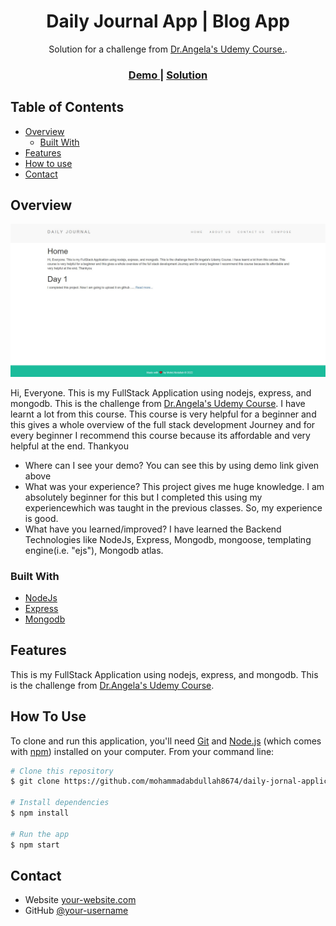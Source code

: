 <!-- Please update value in the {}  -->

<h1 align="center">Daily Journal App | Blog App</h1>

<div align="center">
   Solution for a challenge from  <a href="https://www.udemy.com/course/the-complete-web-development-bootcamp/" target="_blank">Dr.Angela's Udemy Course.</a>.
</div>
<div align="center">
  <h3>
    <a href="https://{your-demo-link.your-domain}">
      Demo
    </a>
    <span> | </span>
    <a href="https://github.com/mohammadabdullah8674/daily-jornal-application.git">
      Solution
    </a>
  </h3>
</div>

<!-- TABLE OF CONTENTS -->

## Table of Contents

- [Overview](#overview)
  - [Built With](#built-with)
- [Features](#features)
- [How to use](#how-to-use)
- [Contact](#contact)


<!-- OVERVIEW -->

## Overview

![screenshot](https://github.com/mohammadabdullah8674/daily-jornal-application/blob/main/public/images/screenshot.JPG)

Hi, Everyone. This is my FullStack Application using nodejs, express, and mongodb. This is the challenge from [Dr.Angela's Udemy Course](https://www.udemy.com/course/the-complete-web-development-bootcamp/). I have learnt a lot from this course. This course is very helpful for a beginner and this gives a whole overview of the full stack development Journey and for every beginner I recommend this course because its affordable and very helpful at the end. Thankyou

- Where can I see your demo?
    You can see this by using demo link given above
- What was your experience?
    This project gives me huge knowledge. I am absolutely beginner for this but I completed this using my experiencewhich was taught in the previous classes. So, my experience is good.
- What have you learned/improved?
    I have learned the Backend Technologies like NodeJs, Express, Mongodb, mongoose, templating engine(i.e. "ejs"), Mongodb atlas.


### Built With

<!-- This section should list any major frameworks that you built your project using. Here are a few examples.-->

- [NodeJs](https://nodejs.org/)
- [Express](https://expressjs.com/)
- [Mongodb](https://www.mongodb.com/)

## Features

<!-- List the features of your application or follow the template. Don't share the figma file here :) -->

This is my FullStack Application using nodejs, express, and mongodb. This is the challenge from [Dr.Angela's Udemy Course](https://www.udemy.com/course/the-complete-web-development-bootcamp/).

## How To Use

<!-- Example: -->

To clone and run this application, you'll need [Git](https://git-scm.com) and [Node.js](https://nodejs.org/en/download/) (which comes with [npm](http://npmjs.com)) installed on your computer. From your command line:

```bash
# Clone this repository
$ git clone https://github.com/mohammadabdullah8674/daily-jornal-application.git

# Install dependencies
$ npm install

# Run the app
$ npm start
```



## Contact

- Website [your-website.com](https://mohd-abdullah-personal-portfolio.vercel.app/)
- GitHub [@your-username](https://github.com/mohammadabdullah8674/)
